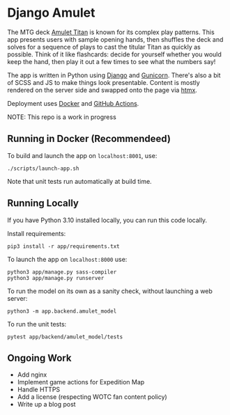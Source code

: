 # Django Amulet

The MTG deck [Amulet Titan][mtggoldfish] is known for its complex play patterns. 
This app presents users with sample opening hands, then shuffles the deck and solves for a sequence of plays to cast the titular Titan as quickly as possible. 
Think of it like flashcards: decide for yourself whether you would keep the hand, then play it out a few times to see what the numbers say!

The app is written in Python using [Django][django] and [Gunicorn][gunicorn]. 
There's also a bit of SCSS and JS to make things look presentable.
Content is mostly rendered on the server side and swapped onto the page via [htmx][htmx]. 

Deployment uses [Docker][docker] and [GitHub Actions][github_actions]. 

NOTE: This repo is a work in progress

## Running in Docker (Recommendeed)

To build and launch the app on `localhost:8001`, use:
```
./scripts/launch-app.sh
```

Note that unit tests run automatically at build time.

## Running Locally

If you have Python 3.10 installed locally, you can run this code locally.

Install requirements:
```
pip3 install -r app/requirements.txt
```

To launch the app on `localhost:8000` use:
```
python3 app/manage.py sass-compiler
python3 app/manage.py runserver
```

To run the model on its own as a sanity check, without launching a web server:
```
python3 -m app.backend.amulet_model
```

To run the unit tests:
```
pytest app/backend/amulet_model/tests
```

## Ongoing Work

- Add nginx
- Implement game actions for Expedition Map
- Handle HTTPS
- Add a license (respecting WOTC fan content policy)
- Write up a blog post

[docker]: https://www.docker.com/
[gunicorn]: https://gunicorn.org/
[github_actions]: https://docs.github.com/en/actions
[mtggoldfish]: https://www.mtggoldfish.com/archetype/amulet-titan
[django]: https://www.djangoproject.com/
[github]: https://github.com/charles-uno/django-amulet
[blog]: https://charles.uno/amulet-simulation
[htmx]: https://htpx.org
